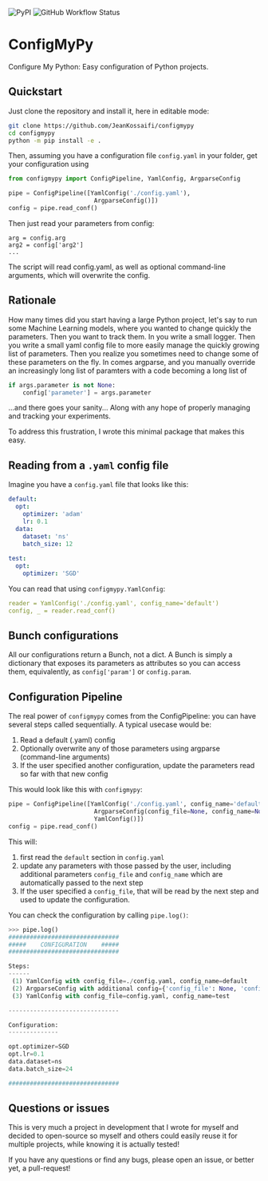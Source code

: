 ![PyPI](https://img.shields.io/pypi/v/configmypy)
![GitHub Workflow Status](https://img.shields.io/github/workflow/status/JeanKossaifi/configmypy/Test%20ConfigMyPy)


# ConfigMyPy

Configure My Python: Easy configuration of Python projects.

## Quickstart

Just clone the repository and install it, here in editable mode:

```bash
git clone https://github.com/JeanKossaifi/configmypy
cd configmypy
python -m pip install -e .
```

Then, assuming you have a configuration file `config.yaml` in your folder, get your configuration using
```python
from configmypy import ConfigPipeline, YamlConfig, ArgparseConfig

pipe = ConfigPipeline([YamlConfig('./config.yaml'),
                        ArgparseConfig()])
config = pipe.read_conf()
```

Then just read your parameters from config:
```
arg = config.arg
arg2 = config['arg2']
...
```

The script will read config.yaml, as well as optional command-line arguments, which will overwrite the config.

## Rationale

How many times did you start having a large Python project, let's say to run some Machine Learning models, where you wanted to change quickly the parameters.
Then you want to track them. In you write a small logger. Then you write a small yaml config file to more easily manage the quickly growing list of parameters.
Then you realize you sometimes need to change some of these parameters on the fly. 
In comes argparse, and you manually override an increasingly long list of paramters with a code becoming a long list of

```python
if args.parameter is not None:
    config['parameter'] = args.parameter
```

...and there goes your sanity... Along with any hope of properly managing and tracking your experiments. 

To address this frustration, I wrote this minimal package that makes this easy.

## Reading from a `.yaml` config file

Imagine you have a `config.yaml` file that looks like this:

```yaml
default:
  opt:
    optimizer: 'adam'
    lr: 0.1
  data:
    dataset: 'ns'
    batch_size: 12
    
test:
  opt:
    optimizer: 'SGD'
```

You can read that using `configmypy.YamlConfig`: 

```yaml
reader = YamlConfig('./config.yaml', config_name='default')
config, _ = reader.read_conf()
```

## Bunch configurations

All our configurations return a Bunch, not a dict. A Bunch is simply a dictionary that exposes its parameters as attributes so you can access them, equivalently, as
`config['param']` or `config.param`.

## Configuration Pipeline

The real power of `configmypy` comes from the ConfigPipeline: you can have several steps called sequentially. 
A typical usecase would be: 
1) Read a default (.yaml) config
2) Optionally overwrite any of those parameters using argparse (command-line arguments)
3) If the user specified another configuration, update the parameters read so far with that new config

This would look like this with `configmypy`:

```python
pipe = ConfigPipeline([YamlConfig('./config.yaml', config_name='default'),
                        ArgparseConfig(config_file=None, config_name=None),
                        YamlConfig()])
config = pipe.read_conf()
```

This will: 
1) first read the `default` section in `config.yaml`
2) update any parameters with those passed by the user, including additional parameters `config_file` and `config_name` which are automatically passed to the next step
3) If the user specified a `config_file`, that will be read by the next step and used to update the configuration.

You can check the configuration by calling `pipe.log()`:

```python
>>> pipe.log()
###############################
#####    CONFIGURATION    #####
###############################

Steps:
------
 (1) YamlConfig with config_file=./config.yaml, config_name=default
 (2) ArgparseConfig with additional config={'config_file': None, 'config_name': None}
 (3) YamlConfig with config_file=config.yaml, config_name=test

-------------------------------

Configuration:
--------------

opt.optimizer=SGD
opt.lr=0.1
data.dataset=ns
data.batch_size=24

###############################

```

## Questions or issues
This is very much a project in development that I wrote for myself and decided to open-source so myself and others could easily reuse it for multiple projects, while knowing it is actually tested!

If you have any questions or find any bugs, please open an issue, or better yet, a pull-request!

